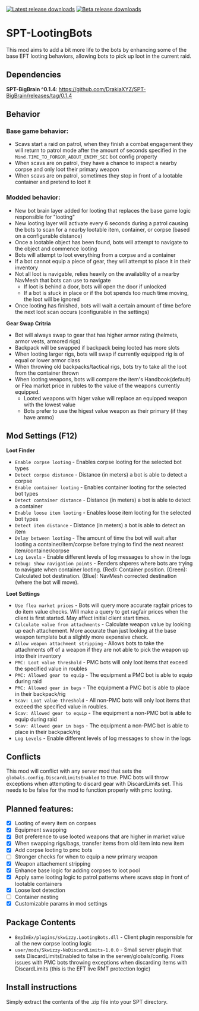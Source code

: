 [![Latest release downloads](https://img.shields.io/github/downloads/skwizzy/SPT-LootingBots/latest/total?label=dowloads%40latest)](https://github.com/Skwizzy/SPT-LootingBots/releases/tag/v1.1.2-aki-3.5.8)
[![Beta release downloads](https://img.shields.io/github/downloads/Skwizzy/SPT-LootingBots/v1.1.1-aki-3.5.8-beta/total)](https://github.com/Skwizzy/SPT-LootingBots/releases/tag/v1.1.1-aki-3.5.8-beta)

# SPT-LootingBots

This mod aims to add a bit more life to the bots by enhancing some of the base EFT looting behaviors, allowing bots to pick up loot in the current raid. 

## Dependencies
**SPT-BigBrain ^0.1.4**: https://github.com/DrakiaXYZ/SPT-BigBrain/releases/tag/0.1.4

## Behavior

### Base game behavior:
  - Scavs start a raid on patrol, when they finish a combat engagement they will return to patrol mode after the amount of seconds specified in the `Mind.TIME_TO_FORGOR_ABOUT_ENEMY_SEC` bot config property
  - When scavs are on patrol, they have a chance to inspect a nearby corpse and only loot their primary weapon
  - When scavs are on patrol, sometimes they stop in front of a lootable container and pretend to loot it
  
### Modded behavior:
  - New bot brain layer added for looting that replaces the base game logic responsible for "looting"
  - New looting layer will activate every 6 seconds during a patrol causing the bots to scan for a nearby lootable item, container, or corpse (based on a configurable distance)
  - Once a lootable object has been found, bots will attempt to navigate to the object and commence looting
  - Bots will attempt to loot everything from a corpse and a container
  - If a bot cannot equip a piece of gear, they will attempt to place it in their inventory 
  - Not all loot is navigable, relies heavily on the availablity of a nearby NavMesh that bots can use to navigate
    - If loot is behind a door, bots will open the door if unlocked 
    - If a bot is stuck in place or if the bot spends too much time moving, the loot will be ignored
  - Once looting has finished, bots will wait a certain amount of time before the next loot scan occurs (configurable in the settings)

**Gear Swap Critria** 
- Bot will always swap to gear that has higher armor rating (helmets, armor vests, armored rigs)
- Backpack will be swapped if backpack being looted has more slots
- When looting larger rigs, bots will swap if currently equipped rig is of equal or lower armor class
- When throwing old backpacks/tactical rigs, bots try to take all the loot from the container thrown
- When looting weapons, bots will compare the item's Handbook(default) or Flea market price in rubles to the value of the weapons currently equipped. 
  - Looted weapons with higer value will replace an equipped weapon with the lowest value
  - Bots prefer to use the higest value weapon as their primary (if they have ammo)

## Mod Settings (F12)
**Loot Finder**
- `Enable corpse looting` - Enables corpse looting for the selected bot types
- `Detect corpse distance` - Distance (in meters) a bot is able to detect a corpse
- `Enable container looting` - Enables container looting for the selected bot types
- `Detect container distance` - Distance (in meters) a bot is able to detect a container
- `Enable loose item looting` - Enables loose item looting for the selected bot types
- `Detect item distance` - Distance (in meters) a bot is able to detect an item
- `Delay between looting` - The amount of time the bot will wait after looting a container/item/corpse before trying to find the next nearest item/container/corpse
- `Log Levels` - Enable different levels of log messages to show in the logs
- `Debug: Show navigation points` - Renders shperes where bots are trying to navigate when container looting. (Red): Container position. (Green): Calculated bot destination. (Blue): NavMesh corrected destination (where the bot will move).

**Loot Settings**
- `Use flea market prices` - Bots will query more accurate ragfair prices to do item value checks. Will make a query to get ragfair prices when the client is first started. May affect initial client start times.
- `Calculate value from attachments` - Calculate weapon value by looking up each attachement. More accurate than just looking at the base weapon template but a slightly more expensive check.
- `Allow weapon attachment stripping` - Allows bots to take the attachments off of a weapon if they are not able to pick the weapon up into their inventory
- `PMC: Loot value threshold` - PMC bots will only loot items that exceed the specified value in roubles
- `PMC: Allowed gear to equip` - The equipment a PMC bot is able to equip during raid
- `PMC: Allowed gear in bags` - The equipment a PMC bot is able to place in their backpack/rig
- `Scav: Loot value threshold` - All non-PMC bots will only loot items that exceed the specified value in roubles.
- `Scav: Allowed gear to equip` - The equipment a non-PMC bot is able to equip during raid
- `Scav: Allowed gear in bags` - The equipment a non-PMC bot is able to place in their backpack/rig
- `Log Levels` - Enable different levels of log messages to show in the logs


## Conflicts

This mod will conflict with any server mod that sets the `globals.config.DiscardLimitsEnabled` to true. PMC bots will throw exceptions when attempting to discard gear with DiscardLimits set. This needs to be false for the mod to function properly with pmc looting.

## Planned features:
- [x] Looting of every item on corpses
- [x] Equipment swapping
- [x] Bot preference to use looted weapons that are higher in market value
- [x] When swapping rigs/bags, transfer items from old item into new item
- [x] Add corpse looting to pmc bots
- [ ] Stronger checks for when to equip a new primary weapon
- [x] Weapon attachement stripping
- [x] Enhance base logic for adding corpses to loot pool
- [x] Apply same looting logic to patrol patterns where scavs stop in front of lootable containers
- [x] Loose loot detection
- [ ] Container nesting
- [x] Customizable params in mod settings

## Package Contents
- `BepInEx/plugins/skwizzy.LootingBots.dll` - Client plugin responsible for all the new corpse looting logic
- `user/mods/Skwizzy-NoDiscardLimits-1.0.0` - Small server plugin that sets DiscardLimitsEnabled to false in the server/globals/config. Fixes issues with PMC bots throwing exceptions when discarding items with DiscardLimits (this is the EFT live RMT protection logic)

## Install instructions
Simply extract the contents of the .zip file into your SPT directory.
    
